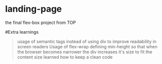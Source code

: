 # landing-page
the final flex-box project from TOP 

#Extra learnings 
> usage of semantic tags instead of using div to improve readability in screen readers
> Usage of flex-wrap
> defining min-height so that when the browser becomes narrower the div increases it's size to fit the content size 
> learned how to keep a clean code 